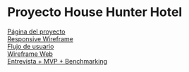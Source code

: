 <!DOCTYPE html>
<html lang="es">
<head>
    <meta charset="UTF-8">
    <meta name="viewport" content="width=device-width, initial-scale=1.0">
    <meta name="description" content="House hunter">
    <meta name="keywords" content="hosteles, viajes, hoteles">
    <meta name="author" content="Islas - Piccioni - Lignac">
    <meta name="publisher" content="Islas - Piccioni - Lignac">
    <link href="https://fonts.googleapis.com/css2?family=Montserrat:wght@400;700&display=swap" rel="stylesheet">
    <link rel="stylesheet" href="estilo.css">
</head>
<body>
   <h1>Proyecto House Hunter Hotel</h1>
    <a href="https://proyecto-hunter-hotel.vercel.app/"> Página del proyecto </a> <br>
    <a href="https://drive.google.com/file/d/1kjUaDsbY3CtAMRLbdD5Qay8bzTiFunHT/view?usp=sharing"> Responsive Wireframe </a> <br>
    <a href="https://drive.google.com/file/d/15xj2FjDywmswbFpxRoVZyIPoWcl5X0ki/view?usp=sharing"> Flujo de usuario </a><br>
    <a href="https://drive.google.com/file/d/11D0fyU9TzxVhxyxchConiMJ_wc7fa0wl/view?usp=sharing"> Wireframe Web </a><br>
    <a href="https://drive.google.com/file/d/1irfrNs-YBwbAmpctey_vTrOR2tyFfIi5/view?usp=sharing"> Entrevista + MVP + Benchmarking </a>
    
</body>
</html>
